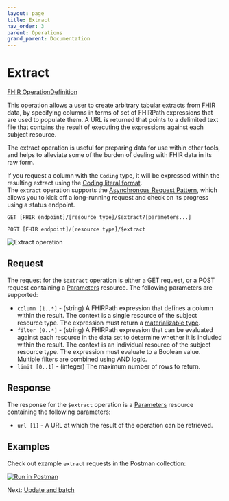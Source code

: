 ```yaml
---
layout: page
title: Extract
nav_order: 3
parent: Operations
grand_parent: Documentation
---
```


# Extract

[FHIR OperationDefinition](https://pathling.csiro.au/fhir/OperationDefinition/extract-5)

This operation allows a user to create arbitrary tabular extracts from FHIR 
data, by specifying columns in terms of set of FHIRPath expressions that are 
used to populate them. A URL is returned that points to a delimited text file 
that contains the result of executing the expressions against each subject 
resource.

The extract operation is useful for preparing data for use within other tools, 
and helps to alleviate some of the burden of dealing with FHIR data in its raw 
form.

<div class="callout info">
   If you request a column with the <code>Coding</code> type, it will be expressed within the resulting extract using the <a href="../fhirpath/data-types.html#coding">Coding literal format</a>. 
</div>

<div class="callout info">
    The <code>extract</code> operation supports the <a href="../async.html">Asynchronous Request Pattern</a>, which allows you to kick off a long-running request and check on its progress using a status endpoint.
</div>

```
GET [FHIR endpoint]/[resource type]/$extract?[parameters...]
```

```
POST [FHIR endpoint]/[resource type]/$extract
```

<img src="/images/extract.png" 
     srcset="/images/extract@2x.png 2x, /images/extract.png 1x"
     alt="Extract operation" />

## Request

The request for the `$extract` operation is either a GET request, or a POST 
request containing a [Parameters](https://hl7.org/fhir/R4/parameters.html) 
resource. The following parameters are supported:

- `column [1..*]` - (string) A FHIRPath expression that defines a column within 
  the result. The context is a single resource of the subject resource type. 
  The expression must return a 
  [materializable type](./fhirpath/data-types.html#materializable-types). 
- `filter [0..*]` - (string) A FHIRPath expression that can be evaluated against
  each resource in the data set to determine whether it is included within the
  result. The context is an individual resource of the subject resource type.
  The expression must evaluate to a Boolean value. Multiple filters are combined
  using AND logic.
- `limit [0..1]` - (integer) The maximum number of rows to return.
  
## Response

The response for the `$extract` operation is a
[Parameters](https://hl7.org/fhir/R4/parameters.html) resource containing the
following parameters:

- `url [1]` - A URL at which the result of the operation can be retrieved.

## Examples

Check out example `extract` requests in the Postman collection:

<a class="postman-link"
href="https://documenter.getpostman.com/view/634774/UVsQs48s#1aa5cb8f-6931-417c-be20-d295a05af8ed">
<img src="https://run.pstmn.io/button.svg" alt="Run in Postman"/></a>

Next: [Update and batch](./update.html)
